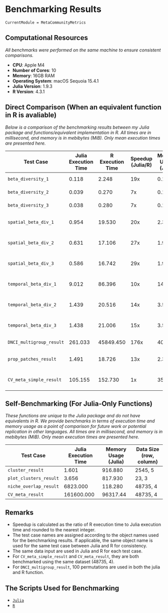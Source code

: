 # Benchmarking Results
```@meta
CurrentModule = MetaCommunityMetrics
```
## Computational Resources
*All benchmarks were performed on the same machine to ensure consistent comparisons.*
- **CPU**: Apple M4
- **Number of Cores**: 10
- **Memory**: 16GB RAM
- **Operating System**: macOS Sequoia 15.4.1
- **Julia Version**: 1.9.3
- **R Version**: 4.3.1

## Direct Comparison (When an equivalent function in R is avaliable)
*Below is a comparison of the benchmarking results between my Julia package and functions/equivalent implementation in R. All times are in millisecond, and memory is in mebibytes (MiB). Only mean execution times are presented here.*

| Test Case                | Julia Execution Time | R Execution Time  | Speedup (Julia/R) | Memory Usage (Julia) | Memory Usage (R) | R Function and Package used              | 
|--------------------------|----------------------|-------------------|-------------------|----------------------|------------------|------------------------------------------|
| `beta_diversity_1`       | 0.118                | 2.248             | 19x               | 0.132                | 0.057            | `beta.div.comp` from `adespatial`        |
| `beta_diversity_2`       | 0.039                | 0.270             | 7x                | 0.133                | 0.125            | `beta.div.comp` from `adespatial`        |
| `beta_diversity_3`       | 0.038                | 0.280             | 7x                | 0.133                | 0.125            | `beta.div.comp` from `adespatial`        |
| `spatial_beta_div_1`     | 0.954                | 19.530            | 20x               | 2.300                | 3.451            | implementation from Guzman et al. (2022) |
| `spatial_beta_div_2`     | 0.631                | 17.106            | 27x               | 1.900                | 3.009            | implementation from Guzman et al. (2022) | 
| `spatial_beta_div_3`     | 0.586                | 16.742            | 29x               | 1.900                | 3.009            | implementation from Guzman et al. (2022) | 
| `temporal_beta_div_1`    | 9.012                | 86.396            | 10x               | 14.760               | 17.342           | implementation from Guzman et al. (2022) | 
| `temporal_beta_div_2`    | 1.439                | 20.516            | 14x               | 3.540                | 5.630            | implementation from Guzman et al. (2022) | 
| `temporal_beta_div_3`    | 1.438                | 21.006            | 15x               | 3.540                | 5.630            | implementation from Guzman et al. (2022) | 
| `DNCI_multigroup_result` | 261.033              | 45849.450         | 176x              | 407.07               | 10630.390        | `DNCI_multigroup` from `DNCImper`        |       
| `prop_patches_result`    | 1.491                | 18.726            | 13x               | 2.320                | 2.412            | implementation from Guzman et al. (2022) |
| `CV_meta_simple_result`  | 105.155              | 152.730           | 1x                | 35.41                | 55.435           | implementation from Wang et al. (2019)   |

## Self-Benchmarking (For Julia-Only Functions)
*These functions are unique to the Julia package and do not have equivalents in R. We provide benchmarks in terms of execution time and memory usage as a point of comparison for future work or potential replication in other languages. All times are in millisecond, and memory is in mebibytes (MiB). Only mean execution times are presented here.*

| Test Case              | Julia Execution Time | Memory Usage (Julia) | Data Size (row, column)|
|------------------------|----------------------|----------------------|------------------------|
| `cluster_result`       | 1.601                | 916.880              | 2545, 5                |
| `plot_clusters_result` | 3.656                | 817.930              | 23, 3                  |
| `niche_overlap_result` | 6823.000             | 118.280              | 48735, 4               |
| `CV_meta_result`       | 161600.000           | 96317.44             | 48735, 4               |

## Remarks
- Speedup is calculated as the ratio of R execution time to Julia execution time and rounded to the nearest integer. 
- The test case names are assigned according to the object names used for the benchmarking results. If applicable, the same object name is used for the same test case between Julia and R for consistency.
- The same data input are used in Julia and R for each test case.
- For `CV_meta_simple_result` and `CV_meta_result`, they are both benchmarked using the same dataset (48735, 4).
- For `DNCI_multigroup_result`, 100 permutations are used in both the julia and R function.

## The Scripts Used for Benchmarking
- [`Julia`](https://github.com/cralibe/MetaCommunityMetrics.jl/blob/main/benchmarks/benchmark_julia.jl)
- [`R`](https://github.com/cralibe/MetaCommunityMetrics.jl/blob/main/benchmarks/benchmark_r/benchmark_r.R)
